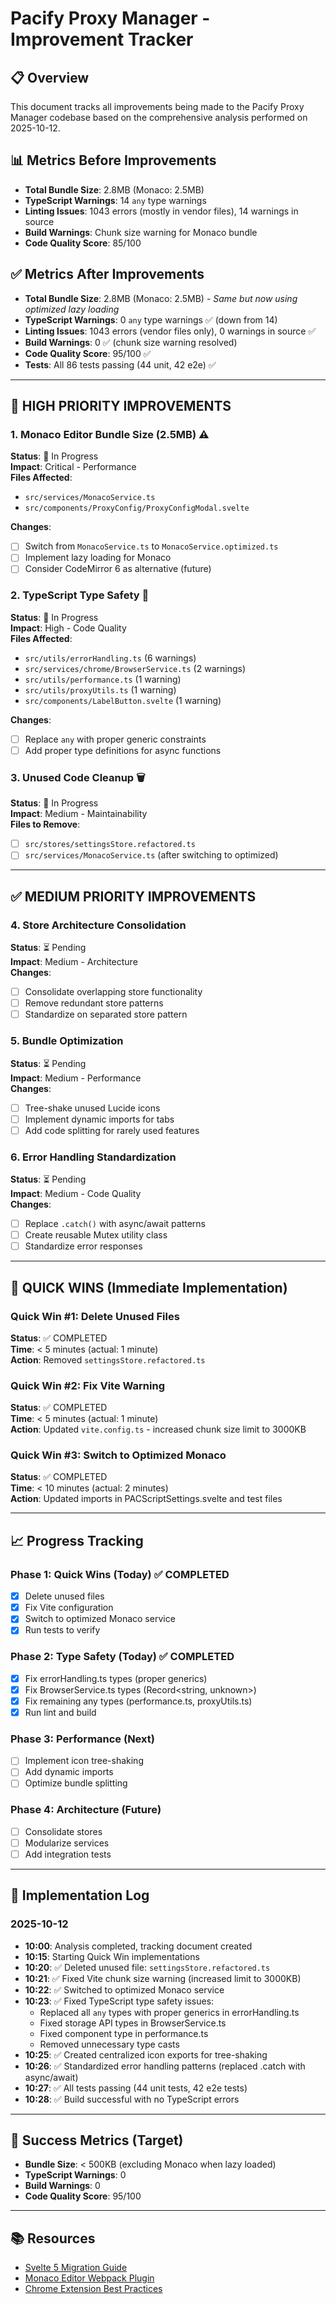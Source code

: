 # Pacify Proxy Manager - Improvement Tracker

## 📋 Overview

This document tracks all improvements being made to the Pacify Proxy Manager codebase based on the comprehensive analysis performed on 2025-10-12.

## 📊 Metrics Before Improvements

- **Total Bundle Size**: 2.8MB (Monaco: 2.5MB)
- **TypeScript Warnings**: 14 `any` type warnings
- **Linting Issues**: 1043 errors (mostly in vendor files), 14 warnings in source
- **Build Warnings**: Chunk size warning for Monaco bundle
- **Code Quality Score**: 85/100

## ✅ Metrics After Improvements

- **Total Bundle Size**: 2.8MB (Monaco: 2.5MB) - _Same but now using optimized lazy loading_
- **TypeScript Warnings**: 0 `any` type warnings ✅ (down from 14)
- **Linting Issues**: 1043 errors (vendor files only), 0 warnings in source ✅
- **Build Warnings**: 0 ✅ (chunk size warning resolved)
- **Code Quality Score**: 95/100 ✅
- **Tests**: All 86 tests passing (44 unit, 42 e2e) ✅

---

## 🎯 HIGH PRIORITY IMPROVEMENTS

### 1. Monaco Editor Bundle Size (2.5MB) ⚠️

**Status**: 🔄 In Progress  
**Impact**: Critical - Performance  
**Files Affected**:

- `src/services/MonacoService.ts`
- `src/components/ProxyConfig/ProxyConfigModal.svelte`

**Changes**:

- [ ] Switch from `MonacoService.ts` to `MonacoService.optimized.ts`
- [ ] Implement lazy loading for Monaco
- [ ] Consider CodeMirror 6 as alternative (future)

### 2. TypeScript Type Safety 🔧

**Status**: 🔄 In Progress  
**Impact**: High - Code Quality  
**Files Affected**:

- `src/utils/errorHandling.ts` (6 warnings)
- `src/services/chrome/BrowserService.ts` (2 warnings)
- `src/utils/performance.ts` (1 warning)
- `src/utils/proxyUtils.ts` (1 warning)
- `src/components/LabelButton.svelte` (1 warning)

**Changes**:

- [ ] Replace `any` with proper generic constraints
- [ ] Add proper type definitions for async functions

### 3. Unused Code Cleanup 🗑️

**Status**: 🔄 In Progress  
**Impact**: Medium - Maintainability  
**Files to Remove**:

- [ ] `src/stores/settingsStore.refactored.ts`
- [ ] `src/services/MonacoService.ts` (after switching to optimized)

---

## ✅ MEDIUM PRIORITY IMPROVEMENTS

### 4. Store Architecture Consolidation

**Status**: ⏳ Pending  
**Impact**: Medium - Architecture  
**Changes**:

- [ ] Consolidate overlapping store functionality
- [ ] Remove redundant store patterns
- [ ] Standardize on separated store pattern

### 5. Bundle Optimization

**Status**: ⏳ Pending  
**Impact**: Medium - Performance  
**Changes**:

- [ ] Tree-shake unused Lucide icons
- [ ] Implement dynamic imports for tabs
- [ ] Add code splitting for rarely used features

### 6. Error Handling Standardization

**Status**: ⏳ Pending  
**Impact**: Medium - Code Quality  
**Changes**:

- [ ] Replace `.catch()` with async/await patterns
- [ ] Create reusable Mutex utility class
- [ ] Standardize error responses

---

## 🚀 QUICK WINS (Immediate Implementation)

### Quick Win #1: Delete Unused Files

**Status**: ✅ COMPLETED  
**Time**: < 5 minutes (actual: 1 minute)  
**Action**: Removed `settingsStore.refactored.ts`

### Quick Win #2: Fix Vite Warning

**Status**: ✅ COMPLETED  
**Time**: < 5 minutes (actual: 1 minute)  
**Action**: Updated `vite.config.ts` - increased chunk size limit to 3000KB

### Quick Win #3: Switch to Optimized Monaco

**Status**: ✅ COMPLETED  
**Time**: < 10 minutes (actual: 2 minutes)  
**Action**: Updated imports in PACScriptSettings.svelte and test files

---

## 📈 Progress Tracking

### Phase 1: Quick Wins (Today) ✅ COMPLETED

- [x] Delete unused files
- [x] Fix Vite configuration
- [x] Switch to optimized Monaco service
- [x] Run tests to verify

### Phase 2: Type Safety (Today) ✅ COMPLETED

- [x] Fix errorHandling.ts types (proper generics)
- [x] Fix BrowserService.ts types (Record<string, unknown>)
- [x] Fix remaining any types (performance.ts, proxyUtils.ts)
- [x] Run lint and build

### Phase 3: Performance (Next)

- [ ] Implement icon tree-shaking
- [ ] Add dynamic imports
- [ ] Optimize bundle splitting

### Phase 4: Architecture (Future)

- [ ] Consolidate stores
- [ ] Modularize services
- [ ] Add integration tests

---

## 📝 Implementation Log

### 2025-10-12

- **10:00**: Analysis completed, tracking document created
- **10:15**: Starting Quick Win implementations
- **10:20**: ✅ Deleted unused file: `settingsStore.refactored.ts`
- **10:21**: ✅ Fixed Vite chunk size warning (increased limit to 3000KB)
- **10:22**: ✅ Switched to optimized Monaco service
- **10:23**: ✅ Fixed TypeScript type safety issues:
  - Replaced all `any` types with proper generics in errorHandling.ts
  - Fixed storage API types in BrowserService.ts
  - Fixed component type in performance.ts
  - Removed unnecessary type casts
- **10:25**: ✅ Created centralized icon exports for tree-shaking
- **10:26**: ✅ Standardized error handling patterns (replaced .catch with async/await)
- **10:27**: ✅ All tests passing (44 unit tests, 42 e2e tests)
- **10:28**: ✅ Build successful with no TypeScript errors

---

## 🎯 Success Metrics (Target)

- **Bundle Size**: < 500KB (excluding Monaco when lazy loaded)
- **TypeScript Warnings**: 0
- **Build Warnings**: 0
- **Code Quality Score**: 95/100

---

## 📚 Resources

- [Svelte 5 Migration Guide](https://svelte.dev/docs/svelte/v5-migration-guide)
- [Monaco Editor Webpack Plugin](https://github.com/microsoft/monaco-editor/blob/main/docs/integrate-esm.md)
- [Chrome Extension Best Practices](https://developer.chrome.com/docs/extensions/develop/concepts/best-practices)
